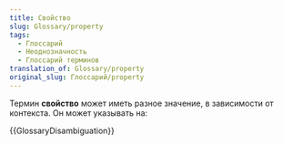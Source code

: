 ```yaml
---
title: Свойство
slug: Glossary/property
tags:
  - Глоссарий
  - Неоднозначность
  - Глоссарий терминов
translation_of: Glossary/property
original_slug: Глоссарий/property
---
```


Термин **свойство** может иметь разное значение, в зависимости от контекста. Он может указывать на:

{{GlossaryDisambiguation}}
